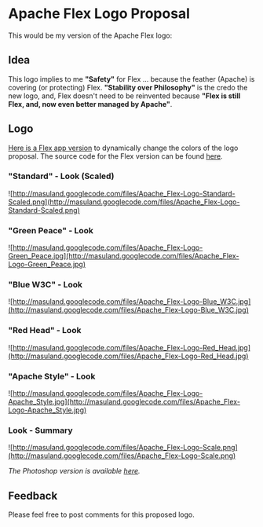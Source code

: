 # Apache Flex Logo Proposal #

This would be my version of the Apache Flex logo:



## Idea ##

This logo implies to me **"Safety"** for Flex ... because the feather (Apache) is covering (or protecting) Flex. **"Stability over Philosophy"** is the credo the new logo, and, Flex doesn't need to be reinvented because **"Flex is still Flex, and, now even better managed by Apache"**.

## Logo ##

[Here is a Flex app version](http://dl.dropbox.com/u/352808/code/ApacheFlexLogo/index.html) to dynamically change the colors of the logo proposal. The source code for the Flex version can be found [here](http://dl.dropbox.com/u/352808/code/ApacheFlexLogo/srcview/index.html).

### "Standard" - Look (Scaled) ###

![http://masuland.googlecode.com/files/Apache_Flex-Logo-Standard-Scaled.png](http://masuland.googlecode.com/files/Apache_Flex-Logo-Standard-Scaled.png)

### "Green Peace" - Look ###

![http://masuland.googlecode.com/files/Apache_Flex-Logo-Green_Peace.jpg](http://masuland.googlecode.com/files/Apache_Flex-Logo-Green_Peace.jpg)

### "Blue W3C" - Look ###

![http://masuland.googlecode.com/files/Apache_Flex-Logo-Blue_W3C.jpg](http://masuland.googlecode.com/files/Apache_Flex-Logo-Blue_W3C.jpg)

### "Red Head" - Look ###

![http://masuland.googlecode.com/files/Apache_Flex-Logo-Red_Head.jpg](http://masuland.googlecode.com/files/Apache_Flex-Logo-Red_Head.jpg)

### "Apache Style" - Look ###

![http://masuland.googlecode.com/files/Apache_Flex-Logo-Apache_Style.jpg](http://masuland.googlecode.com/files/Apache_Flex-Logo-Apache_Style.jpg)

### Look - Summary ###

![http://masuland.googlecode.com/files/Apache_Flex-Logo-Scale.png](http://masuland.googlecode.com/files/Apache_Flex-Logo-Scale.png)

_The Photoshop version is available [here](http://masuland.googlecode.com/files/Apache_Flex-Logo.psd.zip)._

## Feedback ##

Please feel free to post comments for this proposed logo.